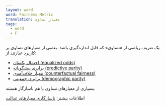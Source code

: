 ```yaml
---
layout: word
word: Fairness Metric
translation: معیار تساوی
tags:
  - word
  - F
---
```

یک تعریف ریاضی از «تساوی» که قابل اندازه‌گیری باشد. بعضی از معیارهای تساوی پر کاربرد عبارتند از:

* [احتمال یکسان (equalized odds)](/E/equalized_odds)
* [برابری پیشگویانه (predictive parity)](/P/predictive_parity)
* [معیار خلاف‌آمدی (counterfactual fairness)](/C/counterfactual_fairness)
* [برابری جمعیتی (demographic parity)](/D/demographic_parity)

بسیاری از معیارهای تساوی با هم ناسازگار هستند.

اطلاعات بیشتر: [ناسازگاری معیارهای عدالت](/I/incompatibility_of_fairness_metrics)